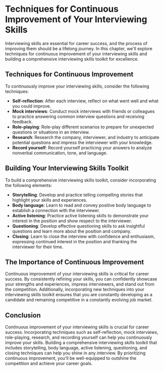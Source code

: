 Techniques for Continuous Improvement of Your Interviewing Skills
=======================================================================================================================================

Interviewing skills are essential for career success, and the process of improving them should be a lifelong journey. In this chapter, we'll explore techniques for continuous improvement of your interviewing skills and building a comprehensive interviewing skills toolkit for excellence.

Techniques for Continuous Improvement
-------------------------------------

To continuously improve your interviewing skills, consider the following techniques:

* **Self-reflection**: After each interview, reflect on what went well and what you could improve.
* **Mock interviews**: Conduct mock interviews with friends or colleagues to practice answering common interview questions and receiving feedback.
* **Role-playing**: Role-play different scenarios to prepare for unexpected questions or situations in an interview.
* **Research**: Research the company, interviewer, and industry to anticipate potential questions and impress the interviewer with your knowledge.
* **Record yourself**: Record yourself practicing your answers to analyze nonverbal communication, tone, and language.

Building Your Interviewing Skills Toolkit
-----------------------------------------

To build a comprehensive interviewing skills toolkit, consider incorporating the following elements:

* **Storytelling**: Develop and practice telling compelling stories that highlight your skills and experiences.
* **Body language**: Learn to read and convey positive body language to establish a connection with the interviewer.
* **Active listening**: Practice active listening skills to demonstrate your interest in the position and show respect to the interviewer.
* **Questioning**: Develop effective questioning skills to ask insightful questions and learn more about the position and company.
* **Closing**: Learn to close the interview with confidence and enthusiasm, expressing continued interest in the position and thanking the interviewer for their time.

The Importance of Continuous Improvement
----------------------------------------

Continuous improvement of your interviewing skills is critical for career success. By consistently refining your skills, you can confidently showcase your strengths and experiences, impress interviewers, and stand out from the competition. Additionally, incorporating new techniques into your interviewing skills toolkit ensures that you are constantly developing as a candidate and remaining competitive in a constantly evolving job market.

Conclusion
----------

Continuous improvement of your interviewing skills is crucial for career success. Incorporating techniques such as self-reflection, mock interviews, role-playing, research, and recording yourself can help you continuously improve your skills. Building a comprehensive interviewing skills toolkit that includes storytelling, body language, active listening, questioning, and closing techniques can help you shine in any interview. By prioritizing continuous improvement, you'll be well-equipped to outshine the competition and achieve your career goals.
